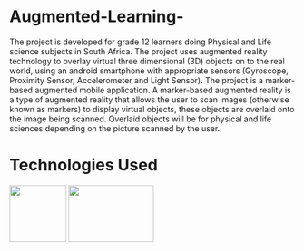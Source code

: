 # Augmented-Learning-
The project is developed for grade 12 learners doing Physical and Life science subjects in South Africa. The project uses augmented reality technology to overlay virtual three dimensional (3D) objects on to the real world, using an android smartphone with appropriate sensors (Gyroscope, Proximity Sensor, Accelerometer and Light Sensor). The project is a marker-based augmented mobile application. A marker-based augmented reality is a type of augmented reality that allows the user to scan images (otherwise known as markers) to display virtual objects, these objects are overlaid onto the image being scanned. Overlaid objects will be for physical and life sciences depending on the picture scanned by the user.
# Technologies Used
<img src="https://i.pinimg.com/236x/54/d7/5b/54d75b3853580d7b8b114d4ebd5d5fb2.jpg?nii=t" width=100px height=100px/>	<img src="https://logos-download.com/wp-content/uploads/2019/11/Unity_Web_Player_Logo.png" width=150px height=100px/>
